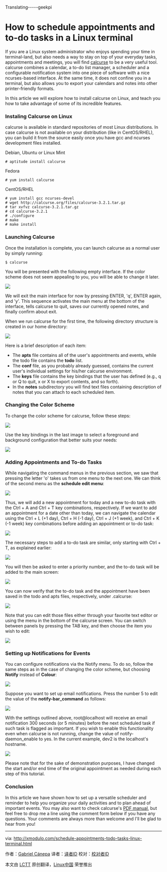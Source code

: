 Translating-----geekpi

How to schedule appointments and to-do tasks in a Linux terminal
================================================================================
If you are a Linux system administrator who enjoys spending your time in terminal-land, but also needs a way to stay on top of your everyday tasks, appointments and meetings, you will find [calcurse][1] to be a very useful tool. calcurse combines a calendar, a to-do list manager, a scheduler and a configurable notification system into one piece of software with a nice ncurses-based interface. At the same time, it does not confine you in a terminal, but also allows you to export your calendars and notes into other printer-friendly formats.

In this article we will explore how to install calcurse on Linux, and teach you how to take advantage of some of its incredible features.

### Instaling Calcurse on Linux ###

calcurse is available in standard repositories of most Linux distributions. In case calcurse is not available on your distribution (like in CentOS/RHEL), you can build it from the source easily once you have gcc and ncurses development files installed.

Debian, Ubuntu or Linux Mint

    # aptitude install calcurse

Fedora

    # yum install calcurse

CentOS/RHEL

    # yum install gcc ncurses-devel
    # wget http://calcurse.org/files/calcurse-3.2.1.tar.gz
    # tar xvfvz calcurse-3.2.1.tar.gz
    # cd calcurse-3.2.1
    # ./configure
    # make
    # make install 

### Launching Calcurse ###

Once the installation is complete, you can launch calcurse as a normal user by simply running:

    $ calcurse 

You will be presented with the following empty interface. If the color scheme does not seem appealing to you, you will be able to change it later.

![](https://farm8.staticflickr.com/7567/15410270544_0af50a4eb6_c.jpg)

We will exit the main interface for now by pressing ENTER, 'q', ENTER again, and 'y'. This sequence activates the main menu at the bottom of the interface, tells calcurse to quit, saves our currently opened notes, and finally confirm about exit.

When we run calcurse for the first time, the following directory structure is created in our home directory:

![](https://farm8.staticflickr.com/7482/15845194188_2ba15035e7_o.png)

Here is a brief description of each item:

- The **apts** file contains all of the user's appointments and events, while the todo file contains the **todo** list.
- The **conf** file, as you probably already guessed, contains the current user's individual settings for his/her calcurse environment.
- The **keys** file contains the key bindings that the user has defined (e.g., q or Q to quit, x or X to export contents, and so forth).
- In the **notes** subdirectory you will find text files containing description of notes that you can attach to each scheduled item. 

### Changing the Color Scheme ###

To change the color scheme for calcurse, follow these steps:

![](https://farm9.staticflickr.com/8595/16006755476_5289384f81_z.jpg)

Use the key bindings in the last image to select a foreground and background configuration that better suits your needs:

![](https://farm8.staticflickr.com/7499/15845274420_70bb95c221_b.jpg)

### Adding Appointments and To-do Tasks ###

While navigating the command menus in the previous section, we saw that pressing the letter 'o' takes us from one menu to the next one. We can think of the second menu as the **schedule edit menu**:

![](https://farm9.staticflickr.com/8634/16031851732_b947951f76_c.jpg)

Thus, we will add a new appointment for today and a new to-do task with the Ctrl + A and Ctrl + T key combinations, respectively. If we want to add an appointment for a date other than today, we can navigate the calendar using the Ctrl + L (+1 day), Ctrl + H (-1 day), Ctrl + J (+1 week), and Ctrl + K (-1 week) key combinations before adding an appointment or to-do task:

![](https://farm8.staticflickr.com/7498/15410270594_dc282928ac_z.jpg)

The necessary steps to add a to-do task are similar, only starting with Ctrl + T, as explained earlier:

![](https://farm8.staticflickr.com/7520/15845386020_9799fe7378_o.png)

You will then be asked to enter a priority number, and the to-do task will be added to the main screen:

![](https://farm8.staticflickr.com/7498/15413012243_e081b4e0b3_o.png)

You can now verify that the to-do task and the appointment have been saved in the todo and apts files, respectively, under .calcurse:

![](https://farm8.staticflickr.com/7569/16030583401_0a07d007aa_z.jpg)

Note that you can edit those files either through your favorite text editor or using the menu in the bottom of the calcurse screen. You can switch between panels by pressing the TAB key, and then choose the item you wish to edit:

![](https://farm9.staticflickr.com/8663/16032536475_2fd68e16bf_z.jpg)

### Setting up Notifications for Events ###

You can configure notifications via the Notify menu. To do so, follow the same steps as in the case of changing the color scheme, but choosing **Notify** instead of **Colour**:

![](https://farm8.staticflickr.com/7569/15412900863_eaf2767e19_z.jpg)

Suppose you want to set up email notifications. Press the number 5 to edit the value of the **notify-bar_command** as follows:

![](https://farm8.staticflickr.com/7531/16030583451_6d116b5f63_z.jpg)

With the settings outlined above, root@localhost will receive an email notification 300 seconds (or 5 minutes) before the next scheduled task if such task is flagged as important. If you wish to enable this functionality even when calcurse is not running, change the value of notify-daemon_enable to yes. In the current example, dev2 is the localhost's hostname.

![](https://farm8.staticflickr.com/7552/16031851862_afbf1937d0_z.jpg)

Please note that for the sake of demonstration purposes, I have changed the start and/or end time of the original appointment as needed during each step of this tutorial.

### Conclusion ###

In this article we have shown how to set up a versatile scheduler and reminder to help you organize your daily activities and to plan ahead of important events. You may also want to check calcurse's [PDF manual][2], but feel free to drop me a line using the comment form below if you have any questions. Your comments are always more than welcome and I'll be glad to hear from you!

--------------------------------------------------------------------------------

via: http://xmodulo.com/schedule-appointments-todo-tasks-linux-terminal.html

作者：[Gabriel Cánepa][a]
译者：[译者ID](https://github.com/译者ID)
校对：[校对者ID](https://github.com/校对者ID)

本文由 [LCTT](https://github.com/LCTT/TranslateProject) 原创翻译，[Linux中国](http://linux.cn/) 荣誉推出

[a]:http://xmodulo.com/author/gabriel
[1]:http://calcurse.org/
[2]:http://calcurse.org/files/manual.pdf